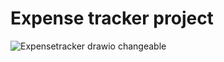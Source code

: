 # Expense tracker project
 
![Expensetracker drawio changeable](https://github.com/Oransj/Expense-tracker-project/assets/98455426/a054bd21-66c4-42cb-bc6b-4cef9200f6cf)
